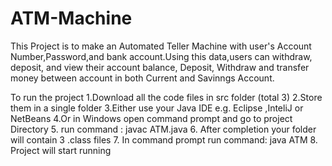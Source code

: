 # ATM-Machine
This Project is to make an Automated Teller Machine with user's Account Number,Password,and bank account.Using this data,users can withdraw, deposit, and view their account balance, Deposit, Withdraw and transfer money between account in both Current and Savinngs Account.

To run the project
1.Download all the code files in src folder (total 3)
2.Store them in a single folder
3.Either use your Java IDE e.g. Eclipse ,InteliJ or NetBeans
4.Or in Windows open command prompt and go to project Directory
5. run command : javac ATM.java
6. After completion your folder will contain 3 .class files
7. In command prompt run command: java ATM
8. Project will start running
